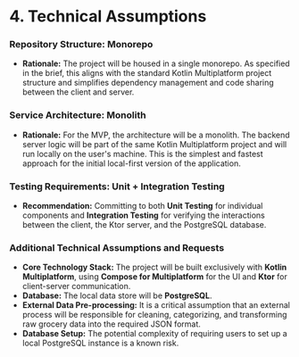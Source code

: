 # 4. Technical Assumptions

### Repository Structure: Monorepo

*   **Rationale:** The project will be housed in a single monorepo. As specified in the brief, this aligns with the standard Kotlin Multiplatform project structure and simplifies dependency management and code sharing between the client and server.

### Service Architecture: Monolith

*   **Rationale:** For the MVP, the architecture will be a monolith. The backend server logic will be part of the same Kotlin Multiplatform project and will run locally on the user's machine. This is the simplest and fastest approach for the initial local-first version of the application.

### Testing Requirements: Unit + Integration Testing

*   **Recommendation:** Committing to both **Unit Testing** for individual components and **Integration Testing** for verifying the interactions between the client, the Ktor server, and the PostgreSQL database.

### Additional Technical Assumptions and Requests

*   **Core Technology Stack:** The project will be built exclusively with **Kotlin Multiplatform**, using **Compose for Multiplatform** for the UI and **Ktor** for client-server communication.
*   **Database:** The local data store will be **PostgreSQL**.
*   **External Data Pre-processing:** It is a critical assumption that an external process will be responsible for cleaning, categorizing, and transforming raw grocery data into the required JSON format.
*   **Database Setup:** The potential complexity of requiring users to set up a local PostgreSQL instance is a known risk.